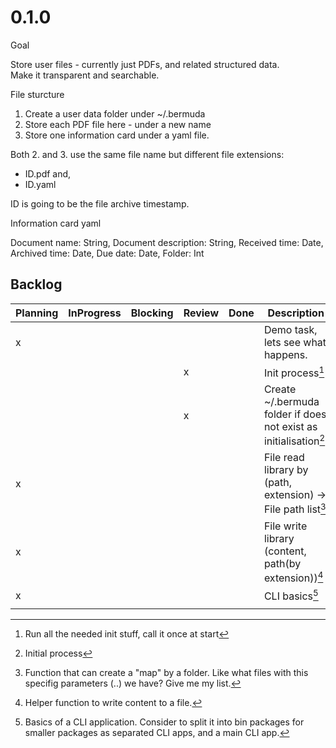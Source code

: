 # 0.1.0

Goal

Store user files - currently just PDFs, and related structured data.  
Make it transparent and searchable.

File sturcture

1. Create a user data folder under ~/.bermuda
2. Store each PDF file here - under a new name
3. Store one information card under a yaml file.

Both 2. and 3. use the same file name but different file extensions:  
- ID.pdf and,
- ID.yaml

ID is going to be the file archive timestamp.

Information card yaml

Document name: String,
Document description: String,
Received time: Date,
Archived time: Date,
Due date: Date,
Folder: Int

## Backlog

| Planning | InProgress | Blocking | Review | Done | Description                                                       |
|----------|------------|----------|--------|------|-------------------------------------------------------------------|
| x        |            |          |        |      | Demo task, lets see what happens.                                 |
|          |            |          | x      |      | Init process[^3]                                                  |
|          |            |          | x      |      | Create ~/.bermuda folder if does not exist as initialisation[^2]. |
| x        |            |          |        |      | File read library by (path, extension) -> File path list[^4]      |
| x        |            |          |        |      | File write library (content, path(by extension))[^5]              |
| x        |            |          |        |      | CLI basics[^6]                                                    |
|          |            |          |        |      |                                                                   |


[^2]: Initial process

[^3]: Run all the needed init stuff, call it once at start

[^4]: Function that can create a "map" by a folder. Like what files with this specifig parameters (..) we have? Give me my list.

[^5]: Helper function to write content to a file.

[^6]: Basics of a CLI application. Consider to split it into bin packages for smaller packages as separated CLI apps, and a main CLI app.
